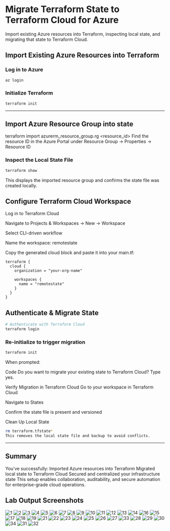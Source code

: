 # Migrate Terraform State to Terraform Cloud for Azure

Import existing Azure resources into Terraform, inspecting local state, and migrating that state to Terraform Cloud.

## Import Existing Azure Resources into Terraform
### Log in to Azure
```bash
az login
```

### Initialize Terraform
```bash
terraform init
```

---

## Import Azure Resource Group into state
terraform import azurerm_resource_group.rg <resource_id>
Find the resource ID in the Azure Portal under Resource Group → Properties → Resource ID

### Inspect the Local State File
```bash
terraform show
```
This displays the imported resource group and confirms the state file was created locally.

## Configure Terraform Cloud Workspace
Log in to Terraform Cloud

Navigate to Projects & Workspaces → New → Workspace

Select CLI-driven workflow

Name the workspace: remotestate

Copy the generated cloud block and paste it into your main.tf:

```hcl
terraform {
  cloud {
    organization = "your-org-name"

    workspaces {
      name = "remotestate"
    }
  }
}
```

## Authenticate & Migrate State
```bash
# Authenticate with Terraform Cloud
terraform login
```

### Re-initialize to trigger migration
```bash
terraform init
```

When prompted:

Code
Do you want to migrate your existing state to Terraform Cloud?
Type yes.

Verify Migration in Terraform Cloud
Go to your workspace in Terraform Cloud

Navigate to States

Confirm the state file is present and versioned

Clean Up Local State
```bash
rm terraform.tfstate*
This removes the local state file and backup to avoid conflicts.
```

---

## Summary
You’ve successfully:
Imported Azure resources into Terraform
Migrated local state to Terraform Cloud
Secured and centralized your infrastructure state
This setup enables collaboration, auditability, and secure automation for enterprise-grade cloud operations.

## Lab Output Screenshots

![1](https://github.com/user-attachments/assets/2b6bcd15-bd73-4ec9-aaf9-24079688e005)
![2](https://github.com/user-attachments/assets/d14772e7-b032-42ba-9819-51154ad85ea7)
![3](https://github.com/user-attachments/assets/276694a3-013f-46af-a517-57745b1f81c8)
![4](https://github.com/user-attachments/assets/74efda74-3e1c-4a3e-b325-12c3b8d8e656)
![5](https://github.com/user-attachments/assets/f09e28a8-a656-460c-9dff-70bb8f1f5aae)
![6](https://github.com/user-attachments/assets/3c702b5b-1054-4554-9ec2-3f87614bbd02)
![7](https://github.com/user-attachments/assets/fa3dd13b-c79f-4479-b1e6-ff6f9b4657c4)
![8](https://github.com/user-attachments/assets/fc832047-9420-426d-92e7-199b7c71ff27)
![9](https://github.com/user-attachments/assets/92d6a861-f3bd-4f5e-a271-179da907e12c)
![10](https://github.com/user-attachments/assets/5788ecc4-668c-49bc-877e-d25cecba1189)
![11](https://github.com/user-attachments/assets/560da715-d457-4664-9a15-17d252633db9)
![12](https://github.com/user-attachments/assets/f4a9a3bc-a9df-433b-9d46-919041e2e21d)
![13](https://github.com/user-attachments/assets/7ede414f-6f94-4d91-8c30-6ca5c758f231)
![14](https://github.com/user-attachments/assets/19a392a8-5062-47ab-811e-b2e06545c1cd)
![16](https://github.com/user-attachments/assets/4a923258-024f-4e5c-afb3-b5cc5138732f)
![15](https://github.com/user-attachments/assets/911c441d-79e8-4f69-8473-4f636c4848c7)
![17](https://github.com/user-attachments/assets/166acbba-896c-445e-a537-0e6cea8dd76f)
![18](https://github.com/user-attachments/assets/bee01edc-8454-4ce5-8377-f84326a8026b)
![19](https://github.com/user-attachments/assets/532086e3-c54b-437d-b9d2-f0f01e69ed15)
![21](https://github.com/user-attachments/assets/093e70b1-d039-4c9b-b65a-5b9a397e86b1)
![22](https://github.com/user-attachments/assets/0fcd5ce5-164a-4b36-9aed-1c78e63236dc)
![23](https://github.com/user-attachments/assets/d5de4548-8a59-4356-a7f1-91b7529fcfbf)
![24](https://github.com/user-attachments/assets/f3c766c1-df32-4eef-80c3-58a374ed9310)
![25](https://github.com/user-attachments/assets/dc46f8c6-0fc8-46e5-9fdb-b02a0a37bb96)
![26](https://github.com/user-attachments/assets/f5a7b5de-21aa-4470-8fa9-4f23a03632e5)
![27](https://github.com/user-attachments/assets/fe450731-631f-49aa-a781-cd3cd4e62154)
![33](https://github.com/user-attachments/assets/c0b3bc4d-4295-4fc8-a743-94a6194f4038)
![28](https://github.com/user-attachments/assets/df3eff40-0a50-4560-a1bc-dddab8eb12a8)
![29](https://github.com/user-attachments/assets/2d54052d-1c97-4a94-9767-d58cf02b152f)
![30](https://github.com/user-attachments/assets/3a371d79-5bcd-4d61-8c65-ea6fe1e953af)
![34](https://github.com/user-attachments/assets/6e44e974-d402-45af-abaa-5a2f6fdb696d)
![31](https://github.com/user-attachments/assets/5ad3c750-08f2-41ae-b106-4891cacdcc87)
![32](https://github.com/user-attachments/assets/d33e7de6-f17c-4ad4-8d06-b3722aba7bfc)





